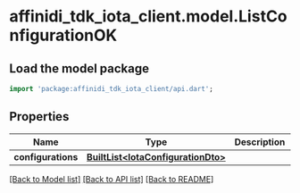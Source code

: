 # affinidi_tdk_iota_client.model.ListConfigurationOK

## Load the model package

```dart
import 'package:affinidi_tdk_iota_client/api.dart';
```

## Properties

| Name               | Type                                                                 | Description | Notes |
| ------------------ | -------------------------------------------------------------------- | ----------- | ----- |
| **configurations** | [**BuiltList&lt;IotaConfigurationDto&gt;**](IotaConfigurationDto.md) |             |

[[Back to Model list]](../README.md#documentation-for-models) [[Back to API list]](../README.md#documentation-for-api-endpoints) [[Back to README]](../README.md)
